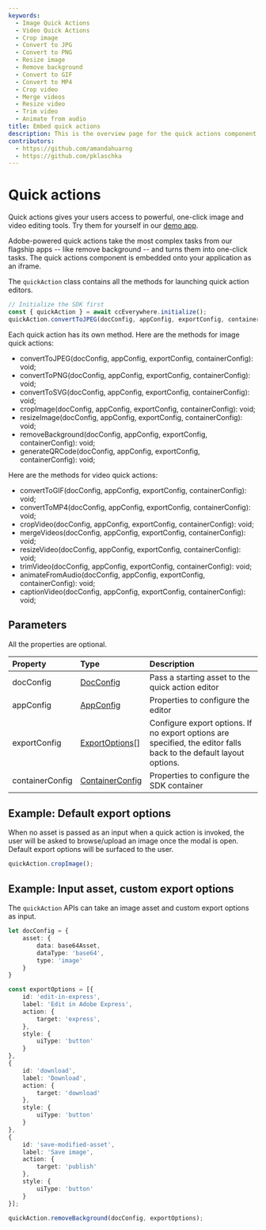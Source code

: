 ```yaml
---
keywords:
  - Image Quick Actions
  - Video Quick Actions
  - Crop image
  - Convert to JPG
  - Convert to PNG
  - Resize image
  - Remove background
  - Convert to GIF
  - Convert to MP4
  - Crop video 
  - Merge videos
  - Resize video
  - Trim video
  - Animate from audio
title: Embed quick actions
description: This is the overview page for the quick actions component.
contributors:
  - https://github.com/amandahuarng
  - https://github.com/pklaschka
---
```


# Quick actions

Quick actions gives your users access to powerful, one-click image and video editing tools. Try them for yourself in our [demo app](https://demo.expressembed.com).

Adobe-powered quick actions take the most complex tasks from our flagship apps -- like remove background -- and turns them into one-click tasks. The quick actions component is embedded onto your application as an iframe.

The `quickAction` class contains all the methods for launching quick action editors.

```js
// Initialize the SDK first
const { quickAction } = await ccEverywhere.initialize(); 
quickAction.convertToJPEG(docConfig, appConfig, exportConfig, containerConfig); 
```

Each quick action has its own method. Here are the methods for image quick actions:

* convertToJPEG(docConfig, appConfig, exportConfig, containerConfig): void;
* convertToPNG(docConfig, appConfig, exportConfig, containerConfig): void;
* convertToSVG(docConfig, appConfig, exportConfig, containerConfig): void;
* cropImage(docConfig, appConfig, exportConfig, containerConfig): void;
* resizeImage(docConfig, appConfig, exportConfig, containerConfig): void;
* removeBackground(docConfig, appConfig, exportConfig, containerConfig): void;
* generateQRCode(docConfig, appConfig, exportConfig, containerConfig): void;

Here are the methods for video quick actions:

* convertToGIF(docConfig, appConfig, exportConfig, containerConfig): void;
* convertToMP4(docConfig, appConfig, exportConfig, containerConfig): void;
* cropVideo(docConfig, appConfig, exportConfig, containerConfig): void;
* mergeVideos(docConfig, appConfig, exportConfig, containerConfig): void;
* resizeVideo(docConfig, appConfig, exportConfig, containerConfig): void;
* trimVideo(docConfig, appConfig, exportConfig, containerConfig): void;
* animateFromAudio(docConfig, appConfig, exportConfig, containerConfig): void;
* captionVideo(docConfig, appConfig, exportConfig, containerConfig): void;

## Parameters

All the properties are optional.

| Property | Type| Description
| :-- | :-- | :--
| docConfig | [DocConfig](../../reference/CCEverywhere/quickAction/index.md#docconfig)| Pass a starting asset to the quick action editor
| appConfig | [AppConfig](../../reference/CCEverywhere/quickAction/index.md#appconfig) | Properties to configure the editor
| exportConfig | [ExportOptions](../../reference/types/index.md#exportoptions)[] | Configure export options. If no export options are specified, the editor falls back to the default layout options.
| containerConfig | [ContainerConfig](../../reference/types/index.md#containerconfig) | Properties to configure the SDK container

## Example: Default export options

When no asset is passed as an input when a quick action is invoked, the user will be asked to browse/upload an image once the modal is open. Default export options will be surfaced to the user.

``` ts title="crop-image.js" hl_lines="15"
quickAction.cropImage();
```

## Example: Input asset, custom export options

The `quickAction` APIs can take an image asset and custom export options as input.

``` ts title="remove-background.js" hl_lines="5 29 40"
let docConfig = {
    asset: {
        data: base64Asset,
        dataType: 'base64',
        type: 'image' 
    }
}

const exportOptions = [{
    id: 'edit-in-express',
    label: 'Edit in Adobe Express',
    action: {
        target: 'express',
    },
    style: {
        uiType: 'button'
    }
},
{
    id: 'download',
    label: 'Download',
    action: {
        target: 'download'
    },
    style: {
        uiType: 'button'
    }
},
{
    id: 'save-modified-asset',
    label: 'Save image',
    action: {
        target: 'publish'
    },
    style: {
        uiType: 'button'
    }
}];

quickAction.removeBackground(docConfig, exportOptions);
```
